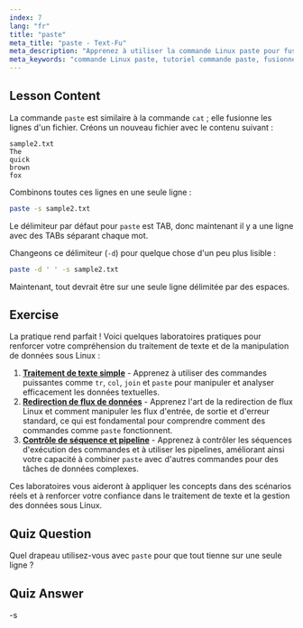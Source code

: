 ```yaml
---
index: 7
lang: "fr"
title: "paste"
meta_title: "paste - Text-Fu"
meta_description: "Apprenez à utiliser la commande Linux paste pour fusionner les lignes de fichiers. Découvrez les délimiteurs et combinez des fichiers avec ce tutoriel essentiel sur les commandes Linux."
meta_keywords: "commande Linux paste, tutoriel commande paste, fusionner lignes de fichiers, commandes Linux, Linux débutant, guide Linux"
---
```


## Lesson Content

La commande `paste` est similaire à la commande `cat` ; elle fusionne les lignes d'un fichier. Créons un nouveau fichier avec le contenu suivant :

```
sample2.txt
The
quick
brown
fox
```

Combinons toutes ces lignes en une seule ligne :

```bash
paste -s sample2.txt
```

Le délimiteur par défaut pour `paste` est TAB, donc maintenant il y a une ligne avec des TABs séparant chaque mot.

Changeons ce délimiteur (`-d`) pour quelque chose d'un peu plus lisible :

```bash
paste -d ' ' -s sample2.txt
```

Maintenant, tout devrait être sur une seule ligne délimitée par des espaces.

## Exercise

La pratique rend parfait ! Voici quelques laboratoires pratiques pour renforcer votre compréhension du traitement de texte et de la manipulation de données sous Linux :

1. **[Traitement de texte simple](https://labex.io/fr/labs/linux-simple-text-processing-18004)** - Apprenez à utiliser des commandes puissantes comme `tr`, `col`, `join` et `paste` pour manipuler et analyser efficacement les données textuelles.
2. **[Redirection de flux de données](https://labex.io/fr/labs/linux-data-stream-redirection-17995)** - Apprenez l'art de la redirection de flux Linux et comment manipuler les flux d'entrée, de sortie et d'erreur standard, ce qui est fondamental pour comprendre comment des commandes comme `paste` fonctionnent.
3. **[Contrôle de séquence et pipeline](https://labex.io/fr/labs/linux-sequence-control-and-pipeline-17994)** - Apprenez à contrôler les séquences d'exécution des commandes et à utiliser les pipelines, améliorant ainsi votre capacité à combiner `paste` avec d'autres commandes pour des tâches de données complexes.

Ces laboratoires vous aideront à appliquer les concepts dans des scénarios réels et à renforcer votre confiance dans le traitement de texte et la gestion des données sous Linux.

## Quiz Question

Quel drapeau utilisez-vous avec `paste` pour que tout tienne sur une seule ligne ?

## Quiz Answer

-s
